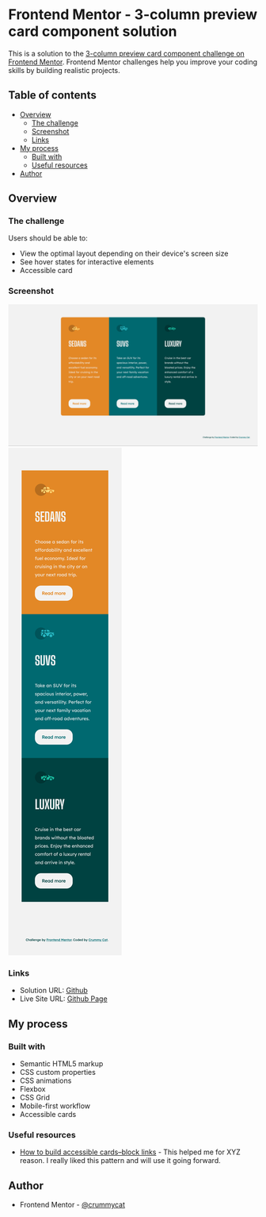 # Frontend Mentor - 3-column preview card component solution

This is a solution to the [3-column preview card component challenge on Frontend Mentor](https://www.frontendmentor.io/challenges/3column-preview-card-component-pH92eAR2-). Frontend Mentor challenges help you improve your coding skills by building realistic projects.

## Table of contents

- [Overview](#overview)
  - [The challenge](#the-challenge)
  - [Screenshot](#screenshot)
  - [Links](#links)
- [My process](#my-process)
  - [Built with](#built-with)
  - [Useful resources](#useful-resources)
- [Author](#author)

## Overview

### The challenge

Users should be able to:

- View the optimal layout depending on their device's screen size
- See hover states for interactive elements
- Accessible card

### Screenshot

![](./screenshots/desktop.png)
![](./screenshots/mobile.png)

### Links

- Solution URL: [Github](https://github.com/crummycat/fm_3_column_preview_card_component)
- Live Site URL: [Github Page](https://crummycat.github.io/fm_3_column_preview_card_component/)

## My process

### Built with

- Semantic HTML5 markup
- CSS custom properties
- CSS animations
- Flexbox
- CSS Grid
- Mobile-first workflow
- Accessible cards

### Useful resources

- [How to build accessible cards–block links](https://www.nomensa.com/blog/how-build-accessible-cards-block-links) - This helped me for XYZ reason. I really liked this pattern and will use it going forward.

## Author

- Frontend Mentor - [@crummycat](https://www.frontendmentor.io/profile/crummycat)
